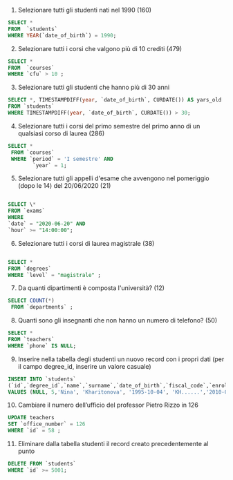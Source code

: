 1. Selezionare tutti gli studenti nati nel 1990 (160)

```sql
SELECT *
FROM  `students`
WHERE YEAR(`date_of_birth`) = 1990;

```

2. Selezionare tutti i corsi che valgono più di 10 crediti (479)

```sql
SELECT *
FROM  `courses`
WHERE `cfu` > 10 ;

```

3. Selezionare tutti gli studenti che hanno più di 30 anni

```sql
SELECT *, TIMESTAMPDIFF(year, `date_of_birth`, CURDATE()) AS yars_old
FROM `students`
WHERE TIMESTAMPDIFF(year, `date_of_birth`, CURDATE()) > 30;

```

4. Selezionare tutti i corsi del primo semestre del primo anno di un qualsiasi corso di
   laurea (286)

```sql
SELECT *
 FROM `courses`
 WHERE `period` = 'I semestre' AND
		`year` = 1;

```

5. Selezionare tutti gli appelli d'esame che avvengono nel pomeriggio (dopo le 14) del
   20/06/2020 (21)

```sql

SELECT \*
FROM `exams`
WHERE
`date` = "2020-06-20" AND
`hour` >= "14:00:00";

```

6. Selezionare tutti i corsi di laurea magistrale (38)

```sql

SELECT *
FROM `degrees`
WHERE `level` = "magistrale" ;

```

7. Da quanti dipartimenti è composta l'università? (12)

```sql
SELECT COUNT(*)
 FROM `departments` ;

```

8. Quanti sono gli insegnanti che non hanno un numero di telefono? (50)

```sql
SELECT *
FROM `teachers`
WHERE `phone` IS NULL;

```

9. Inserire nella tabella degli studenti un nuovo record con i propri dati (per il campo
   degree_id, inserire un valore casuale)

```sql
INSERT INTO `students`
(`id`,`degree_id`,`name`,`surname`,`date_of_birth`,`fiscal_code`,`enrolment_date`,`registration_number`,`email`)
VALUES (NULL, 5,'Nina', 'Kharitonova', '1995-10-04', 'KH......','2010-06-12', 645879, 'nina9764.unique@gmil.com')
```

10. Cambiare il numero dell’ufficio del professor Pietro Rizzo in 126

```sql
UPDATE teachers
SET `office_number` = 126
WHERE `id` = 58 ;

```

11. Eliminare dalla tabella studenti il record creato precedentemente al punto

```sql
DELETE FROM `students`
WHERE `id` >= 5001;

```
